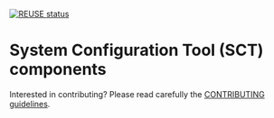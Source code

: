 [![REUSE status](https://api.reuse.software/badge/github.com/com-pas/compas-sct)](https://api.reuse.software/info/github.com/com-pas/compas-sct)

# System Configuration Tool (SCT) components

Interested in contributing? Please read carefully the [CONTRIBUTING guidelines](https://github.com/com-pas/contributing/blob/master/CONTRIBUTING.md).
